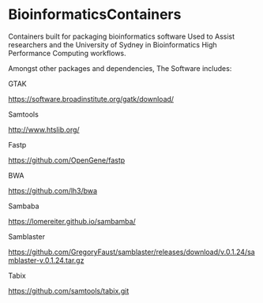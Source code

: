 # BioinformaticsContainers
Containers built for packaging bioinformatics software
Used to Assist researchers and the University of Sydney in Bioinformatics High Performance Computing workflows.

Amongst other packages and dependencies, The Software includes:

GTAK

https://software.broadinstitute.org/gatk/download/

Samtools

http://www.htslib.org/

Fastp

https://github.com/OpenGene/fastp

BWA

https://github.com/lh3/bwa

Sambaba

https://lomereiter.github.io/sambamba/

Samblaster

https://github.com/GregoryFaust/samblaster/releases/download/v.0.1.24/samblaster-v.0.1.24.tar.gz


Tabix

https://github.com/samtools/tabix.git
